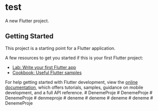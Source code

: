# test

A new Flutter project.

## Getting Started

This project is a starting point for a Flutter application.

A few resources to get you started if this is your first Flutter project:

- [Lab: Write your first Flutter app](https://docs.flutter.dev/get-started/codelab)
- [Cookbook: Useful Flutter samples](https://docs.flutter.dev/cookbook)

For help getting started with Flutter development, view the
[online documentation](https://docs.flutter.dev/), which offers tutorials,
samples, guidance on mobile development, and a full API reference.
#   D e n e m e P r o j e  
 #   D e n e m e P r o j e  
 #   D e n e m e P r o j e  
 #   d e n m e p r o j e  
 #   d e n e m e  
 #   d e n e m e  
 #   d e n e m e  
 #   d e n e m e  
 #   D e n e m e P r o j e  
 
